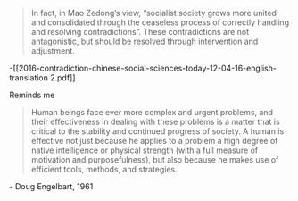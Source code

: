 >In fact, in Mao Zedong’s 
view, “socialist society grows more united and consolidated through the ceaseless process of 
correctly handling and resolving contradictions”. These contradictions are not antagonistic, 
but should be resolved through intervention and adjustment. 

\-[[2016-contradiction-chinese-social-sciences-today-12-04-16-english-translation 2.pdf]]

Reminds me
>Human beings face ever more complex and urgent problems, and their effectiveness in dealing with these problems is a matter that is critical to the stability and continued progress of society. A human is effective not just because he applies to a problem a high degree of native intelligence or physical strength (with a full measure of motivation and purposefulness), but also because he makes use of efficient tools, methods, and strategies. 

\- Doug Engelbart, 1961
